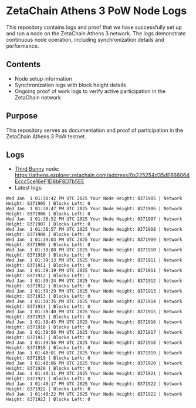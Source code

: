 # ZetaChain Athens 3 PoW Node Logs
This repository contains logs and proof that we have successfully set up and run a node on the ZetaChain Athens 3 network. The logs demonstrate continuous node operation, including synchronization details and performance.

## Contents
- Node setup information
- Synchronization logs with block height details
- Ongoing proof of work logs to verify active participation in the ZetaChain network

## Purpose
This repository serves as documentation and proof of participation in the ZetaChain Athens 3 PoW testnet.

## Logs

- [Third Bunny](https://thirdbunny.xyz/) node: https://athens.explorer.zetachain.com/address/0x225254d35dE666064Eccc5ce16eF1D8bF8D7b5EE
- Latest logs:
```
Wed Jan  1 01:38:42 PM UTC 2025 Your Node Height: 8371905 | Network Height: 8371905 | Blocks Left: 0
Wed Jan  1 01:38:47 PM UTC 2025 Your Node Height: 8371906 | Network Height: 8371906 | Blocks Left: 0
Wed Jan  1 01:38:52 PM UTC 2025 Your Node Height: 8371907 | Network Height: 8371907 | Blocks Left: 0
Wed Jan  1 01:38:57 PM UTC 2025 Your Node Height: 8371908 | Network Height: 8371908 | Blocks Left: 0
Wed Jan  1 01:39:03 PM UTC 2025 Your Node Height: 8371909 | Network Height: 8371909 | Blocks Left: 0
Wed Jan  1 01:39:08 PM UTC 2025 Your Node Height: 8371910 | Network Height: 8371910 | Blocks Left: 0
Wed Jan  1 01:39:13 PM UTC 2025 Your Node Height: 8371911 | Network Height: 8371911 | Blocks Left: 0
Wed Jan  1 01:39:19 PM UTC 2025 Your Node Height: 8371911 | Network Height: 8371912 | Blocks Left: 1
Wed Jan  1 01:39:24 PM UTC 2025 Your Node Height: 8371912 | Network Height: 8371912 | Blocks Left: 0
Wed Jan  1 01:39:29 PM UTC 2025 Your Node Height: 8371913 | Network Height: 8371913 | Blocks Left: 0
Wed Jan  1 01:39:35 PM UTC 2025 Your Node Height: 8371914 | Network Height: 8371914 | Blocks Left: 0
Wed Jan  1 01:39:40 PM UTC 2025 Your Node Height: 8371915 | Network Height: 8371915 | Blocks Left: 0
Wed Jan  1 01:39:45 PM UTC 2025 Your Node Height: 8371916 | Network Height: 8371916 | Blocks Left: 0
Wed Jan  1 01:39:50 PM UTC 2025 Your Node Height: 8371917 | Network Height: 8371917 | Blocks Left: 0
Wed Jan  1 01:39:56 PM UTC 2025 Your Node Height: 8371918 | Network Height: 8371918 | Blocks Left: 0
Wed Jan  1 01:40:01 PM UTC 2025 Your Node Height: 8371919 | Network Height: 8371919 | Blocks Left: 0
Wed Jan  1 01:40:06 PM UTC 2025 Your Node Height: 8371920 | Network Height: 8371920 | Blocks Left: 0
Wed Jan  1 01:40:11 PM UTC 2025 Your Node Height: 8371921 | Network Height: 8371921 | Blocks Left: 0
Wed Jan  1 01:40:17 PM UTC 2025 Your Node Height: 8371922 | Network Height: 8371922 | Blocks Left: 0
Wed Jan  1 01:40:22 PM UTC 2025 Your Node Height: 8371922 | Network Height: 8371922 | Blocks Left: 0
```
